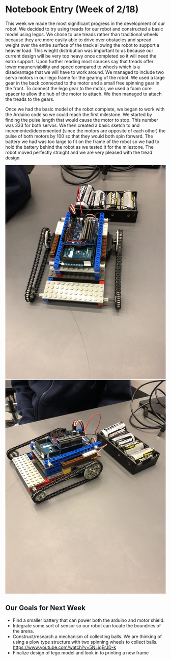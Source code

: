 # Notebook Entry (Week of 2/18)

This week we made the most significant progress in the development of our robot. We decided to try using treads for our robot and constructed a basic model using legos. We chose to use treads rather than traditional wheels because they are more easily able to drive over obstacles and spread weight over the entire surface of the track allowing the robot to support a heavier load. This wieght distribution was important to us because our current design will be very top heavy once completed so it will need the extra support. Upon further reading most sources say that treads offer lower maunerviability and speed compared to wheels which is a disadvantage that we will have to work around. We managed to include two servo motors in our lego frame for the gearing of the robot. We used a large gear in the back connected to the motor and a small free spinning gear in the front. To connect the lego gear to the motor, we used a foam core spacer to allow the hub of the motor to attach. We then managed to attach the treads to the gears. 

Once we had the basic model of the robot complete, we began to work with the Arduino code so we could reach the first milestone. We started by finding the pulse length that would cause the motor to stop. This number was 333 for both servos. We then created a basic sketch to and incremented/decremented (since the motors are opposite of each other) the pulse of both motors by 100 so that they would both spin forward. The battery we had was too large to fit on the frame of the robot so we had to hold the battery behind the robot as we tested it for the milestone. The robot moved perfectly straight and we are very pleased with the tread design.

![alt text](https://github.com/autonomous-robot-competition2019/Team-Red/blob/master/images/week2-1.jpg)
![alt text](https://github.com/autonomous-robot-competition2019/Team-Red/blob/master/images/week2-2.jpg)



## Our Goals for Next Week
* Find a smaller battery that can power both the arduino and motor shield.
* Integrate some sort of sensor so our robot can locate the boundries of the arena.
* Construct/research a mechanism of collecting balls. We are thinking of using a plow type structure with two spinning wheels to collect balls. https://www.youtube.com/watch?v=5NLjgErJD-k
* Finalize design of lego model and look in to printing a new frame
